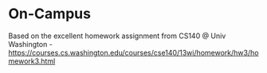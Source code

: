 # On-Campus

Based on the excellent homework assignment from CS140 @ Univ Washington - https://courses.cs.washington.edu/courses/cse140/13wi/homework/hw3/homework3.html


